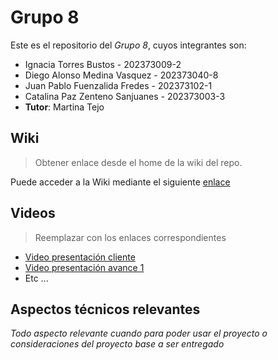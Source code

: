 
# Grupo 8

Este es el repositorio del *Grupo 8*, cuyos integrantes son:

* Ignacia Torres Bustos - 202373009-2
* Diego Alonso Medina Vasquez - 202373040-8
* Juan Pablo Fuenzalida Fredes - 202373102-1
* Catalina Paz Zenteno Sanjuanes - 202373003-3
* **Tutor**: Martina Tejo

## Wiki

> Obtener enlace desde el home de la wiki del repo.

Puede acceder a la Wiki mediante el siguiente [enlace](https://github.com/WhenBut18/GRUPO08-2025-PROYINF/wiki)

## Videos

> Reemplazar con los enlaces correspondientes

* [Video presentación cliente](https://aula.usm.cl/pluginfile.php/7621199/mod_resource/content/2/video1352931478.mp4)
* [Video presentación avance 1](https://www.youtube.com/)
* Etc ...

## Aspectos técnicos relevantes

_Todo aspecto relevante cuando para poder usar el proyecto o consideraciones del proyecto base a ser entregado_
